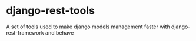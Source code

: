 # django-rest-tools
A set of tools used to make django models management faster with django-rest-framework and behave
